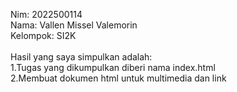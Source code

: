 Nim: 2022500114<br>
Nama: Vallen Missel Valemorin<br>
Kelompok: SI2K<br>
<br>
Hasil yang saya simpulkan adalah:<br>
1.Tugas yang dikumpulkan diberi nama index.html<br>
2.Membuat dokumen html untuk multimedia dan link<br>
